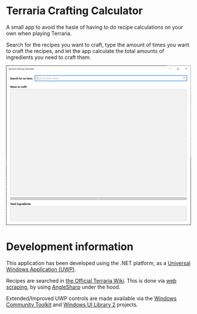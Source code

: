 # Terraria Crafting Calculator

A small app to avoid the hasle of having to do recipe calculations on your own when playing Terraria.

Search for the recipes you want to craft, type the amount of times you want to craft the recipes, and let the app calculate the total amounts of ingredients you need to craft them.

<img src="docs/terraria-crafting-calculator-demo.gif" />


# Development information

This application has been developed using the .NET platform, as a [Universal Windows Application (UWP)](https://docs.microsoft.com/en-us/windows/uwp/get-started/universal-application-platform-guide).

Recipes are searched in [the Official Terraria Wiki](https://terraria.fandom.com/). This is done via [web scraping](https://en.wikipedia.org/wiki/Web_scraping), by using [AngleSharp](https://anglesharp.github.io/) under the hood.

Extended/Improved UWP controls are made available via the [Windows Community Toolkit](https://docs.microsoft.com/en-us/windows/communitytoolkit/) and [Windows UI Library 2](https://docs.microsoft.com/en-us/windows/apps/winui/winui2/) projects.